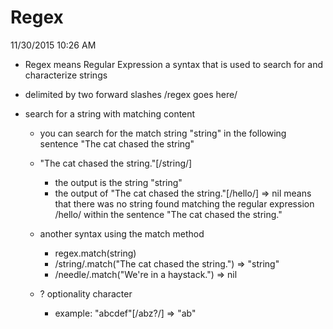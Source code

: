 # Regex

11/30/2015 10:26 AM

* Regex means Regular Expression a syntax that is used to search for and characterize strings

* delimited by two forward slashes /regex goes here/

* search for a string with matching content
  * you can search for the match string "string" in the following sentence "The cat chased the string"
  * "The cat chased the string."[/string/]
    * the output is the string "string"
    * the output of "The cat chased the string."[/hello/] => nil means that there was no string found matching the regular expression /hello/ within the sentence "The cat chased the string."

  * another syntax using the match method
    * regex.match(string)
    * /string/.match("The cat chased the string.") => "string"
    * /needle/.match("We're in a haystack.") => nil

  * ? optionality character
    * example: "abcdef"[/abz?/] => "ab"

